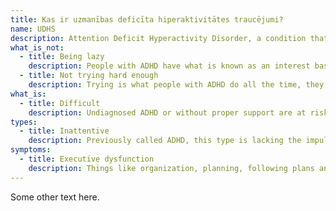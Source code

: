 ```yaml
---
title: Kas ir uzmanības deficīta hiperaktivitātes traucējumi?
name: UDHS
description: Attention Deficit Hyperactivity Disorder, a condition that causes inattentiveness, hyperactivity, or a combination of both. An outdated term for inattentive ADHD was ADD, but the latter term has been discontinued.
what_is_not:
  - title: Being lazy
    description: People with ADHD have what is known as an interest based nervous system, where they are motivated by novelty, challenge, urgency and interest. This may make doing things they are unmotivated by harder.
  - title: Not trying hard enough
    description: Trying is what people with ADHD do all the time, they just get interrupted by how their bodies and brain work more often than normal people.
what_is:
  - title: Difficult
    description: Undiagnosed ADHD or without proper support are at risk of systematically lower scores in school. The daily burden is simply larger.
types:
  - title: Inattentive
    description: Previously called ADHD, this type is lacking the impulsive and hyperactive traits. What is still there is difficulty filtering and focusing.
symptoms:
  - title: Executive dysfunction
    description: Things like organization, planning, following plans and keeping track of items may be harder with ADHD. Having problems with doing essential things such as cleaning can occur due to having a harder time doing things without motivation. Following step-by step guides especially when heard verbally can be difficult.
---
```


Some other text here.
